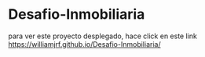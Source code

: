 # Desafio-Inmobiliaria

para ver este proyecto desplegado, hace click en este link https://williamjrf.github.io/Desafio-Inmobiliaria/
